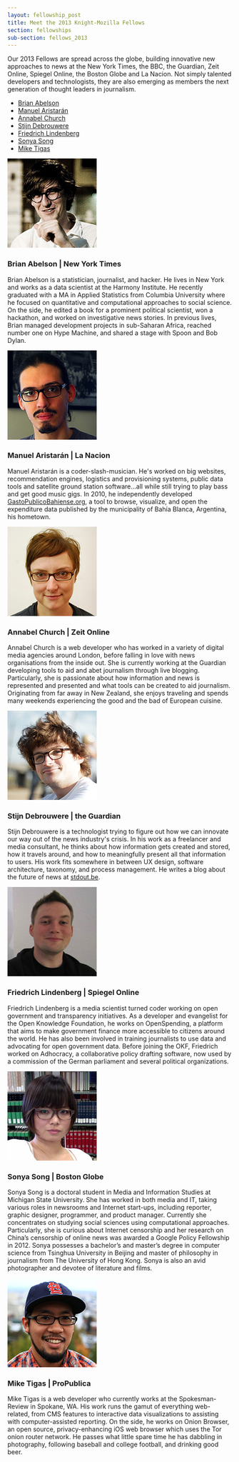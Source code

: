 ```yaml
---
layout: fellowship_post
title: Meet the 2013 Knight-Mozilla Fellows
section: fellowships
sub-section: fellows_2013
---
```

<p class="bodybig">Our 2013 Fellows are spread across the globe, building innovative new approaches to news at the New York Times, the BBC, the Guardian, Zeit Online, Spiegel Online, the Boston Globe and La Nacion. Not simply talented developers and technologists, they are also emerging as members the next generation of thought leaders in journalism.</p>
<ul class="fellowslist">
<li><a href="#brian">Brian Abelson </a>
<li><a href="#manuel">Manuel Aristarán </a>
<li><a href="#annabel">Annabel Church </a>
<li><a href="#stijn">Stijn Debrouwere </a>
<li><a href="#friedrich">Friedrich Lindenberg </a>
<li><a href="#sonya">Sonya Song </a>
<li><a href="#mike">Mike Tigas </a>
</ul>

<a name="brian"></a>
<p class="spacer"></p>
<img src="/media/img/fellows/brian.jpg" class="meet">
<h3>Brian Abelson | New York Times</h3>

Brian Abelson is a statistician, journalist, and hacker. He lives in New York and works as a data scientist at the Harmony Institute. He recently graduated with a MA in Applied Statistics from Columbia University where he focused on quantitative and computational approaches to social science. On the side, he edited a book for a prominent political scientist, won a hackathon, and worked on investigative news stories. In previous lives, Brian managed development projects in sub-Saharan Africa, reached number one on Hype Machine, and shared a stage with Spoon and Bob Dylan.

<a name="manuel"></a>
<p class="spacer"></p>
<img src="/media/img/fellows/manuel.jpg" class="meet">
<h3>Manuel Aristarán | La Nacion</h3>

Manuel Aristarán is a coder-slash-musician. He's worked on big websites, recommendation engines, logistics and provisioning systems, public data tools and satellite ground station software...all while still trying to play bass and get good music gigs. In 2010, he independently developed <a href="http://www.GastoPublicoBahiense.org">GastoPublicoBahiense.org</a>, a tool to browse, visualize, and open the expenditure data published by the municipality of Bahía Blanca, Argentina, his hometown.

<a name="annabel"></a>
<p class="spacer"></p>
<img src="/media/img/fellows/annabel.jpg" class="meet">
<h3>Annabel Church | Zeit Online</h3>

Annabel Church is a web developer who has worked in a variety of digital media agencies around London, before falling in love with news organisations from the inside out. She is currently working at the Guardian developing tools to aid and abet journalism through live blogging. Particularly, she is passionate about how information and news is represented and presented and what tools can be created to aid journalism. Originating from far away in New Zealand, she enjoys traveling and spends many weekends experiencing the good and the bad of European cuisine.

<a name="stijn"></a>
<p class="spacer"></p>
<img src="/media/img/fellows/stijn.jpg" class="meet">
<h3>Stijn Debrouwere | the Guardian</h3>

Stijn Debrouwere is a technologist trying to figure out how we can innovate our way out of the news industry's crisis. In his work as a freelancer and media consultant, he thinks about how information gets created and stored, how it travels around, and how to meaningfully present all that information to users. His work fits somewhere in between UX design, software architecture, taxonomy, and process management. He writes a blog about the future of news at <a href="http://stdout.be">stdout.be</a>.

<a name="friedrich"></a>
<p class="spacer"></p>
<img src="/media/img/fellows/friedrich.jpg" class="meet">
<h3>Friedrich Lindenberg | Spiegel Online</h3>

Friedrich Lindenberg is a media scientist turned coder working on open government and transparency initiatives. As a developer and evangelist for the Open Knowledge Foundation, he works on  OpenSpending, a platform that aims to make government finance more accessible to citizens around the world. He has also been involved in training journalists to use data and advocating for open government data. Before joining the OKF, Friedrich worked on Adhocracy, a collaborative policy drafting software, now used by a commission of the German parliament and several political organizations.

<a name="sonya"></a>
<p class="spacer"></p>
<img src="/media/img/fellows/sonya.jpg" class="meet">
<h3>Sonya Song | Boston Globe</h3>

Sonya Song is a doctoral student in Media and Information Studies at Michigan State University. She has worked in both media and IT, taking various roles in newsrooms and Internet start-ups, including reporter, graphic designer, programmer, and product manager. Currently she concentrates on studying social sciences using computational approaches. Particularly, she is curious about Internet censorship and her research on China’s censorship of online news was awarded a Google Policy Fellowship in 2012. Sonya possesses a bachelor’s and master’s degree in computer science from Tsinghua University in Beijing and master of philosophy in journalism from The University of Hong Kong. Sonya is also an avid photographer and devotee of literature and films.

<a name="mike"></a>
<p class="spacer"></p>
<img src="/media/img/fellows/mike.jpg" class="meet">
<h3>Mike Tigas | ProPublica</h3>

Mike Tigas is a web developer who currently works at the Spokesman-Review in Spokane, WA. His work runs the gamut of everything web-related, from CMS features to interactive data visualizations to assisting with computer-assisted reporting. On the side, he works on Onion Browser, an open source, privacy-enhancing iOS web browser which uses the Tor onion router network. He passes what little spare time he has dabbling in photography, following baseball and college football, and drinking good beer.

